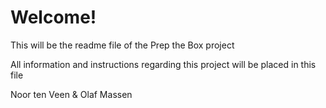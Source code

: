 # Welcome!


This will be the readme file of the Prep the Box project

All information and instructions regarding this project will be placed in this file

Noor ten Veen & Olaf Massen